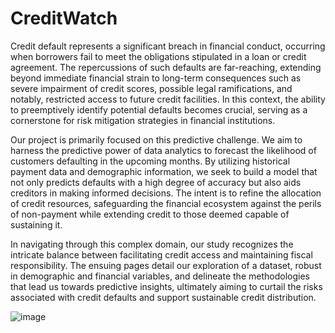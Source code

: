 # CreditWatch
Credit default represents a significant breach in financial conduct, occurring when borrowers fail to meet the obligations stipulated in a loan or credit agreement. The repercussions of such defaults are far-reaching, extending beyond immediate financial strain to long-term consequences such as severe impairment of credit scores, possible legal ramifications, and notably, restricted access to future credit facilities. In this context, the ability to preemptively identify potential defaults becomes crucial, serving as a cornerstone for risk mitigation strategies in financial institutions.

Our project is primarily focused on this predictive challenge. We aim to harness the predictive power of data analytics to forecast the likelihood of customers defaulting in the upcoming months. By utilizing historical payment data and demographic information, we seek to build a model that not only predicts defaults with a high degree of accuracy but also aids creditors in making informed decisions. The intent is to refine the allocation of credit resources, safeguarding the financial ecosystem against the perils of non-payment while extending credit to those deemed capable of sustaining it.

In navigating through this complex domain, our study recognizes the intricate balance between facilitating credit access and maintaining fiscal responsibility. The ensuing pages detail our exploration of a dataset, robust in demographic and financial variables, and delineate the methodologies that lead us towards predictive insights, ultimately aiming to curtail the risks associated with credit defaults and support sustainable credit distribution.

![image](https://github.com/SandhyaKilari/CreditWatch/assets/48921933/3acd46b5-6ff0-4af2-8979-456a739f8251)
